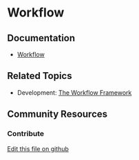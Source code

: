 # Workflow

## Documentation

* [Workflow](https://portal.liferay.dev/docs/7-2/user/-/knowledge_base/u/workflow)

## Related Topics

* Development: [The Workflow Framework](https://portal.liferay.dev/docs/7-2/frameworks/-/knowledge_base/f/the-workflow-framework)

## Community Resources

### Contribute

[Edit this file on github](https://github.com/olafk/controlpanel-documentation-docs/blob/master/md/72en/com_liferay_portal_workflow_web_portlet_ControlPanelWorkflowPortlet/view.jsp.md)
